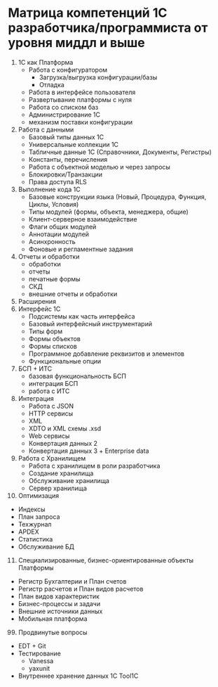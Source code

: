 # Матрица компетенций 1С разработчика/программиста от уровня миддл и выше

1. 1С как Платформа
   - Работа с конфигуратором
      * Загрузка/выгрузка конфигурации/базы
      * Отладка  
   - Работа в интерфейсе пользователя
   - Развертывание платформы с нуля
   - Работа со списком баз
   - Администрирование 1С
   - механизм поставки конфигурации
2. Работа с данными
   - Базовый типы данных 1С
   - Универсальные коллекции 1С
   - Табличные данные 1С (Справочники, Документы, Регистры)
   - Константы, перечисления
   - Работа с объектной моделью и через запросы
   - Блокировки/Транзакции
   - Права доступа RLS
3. Выполнение кода 1С
   - Базовые конструкции языка (Новый, Процедура, Функция, Циклы, Условия)
   - Типы модулей (формы, объекта, менеджера, общие)
   - Клиент-серверное взаимодействие
   - Флаги общих модулей
   - Аннотации модулей
   - Асинхронность
   - Фоновые и регламентные задания
4. Отчеты и обработки
   - обработки
   - отчеты
   - печатные формы
   - СКД
   - внешние отчеты и обработки
5. Расширения
6. Интерфейс 1С
   - Подсистемы как часть интерфейса
   - Базовый интерфейсный инструментарий
   - Типы форм
   - Формы объектов
   - Формы списков
   - Программное добавление реквизитов и элементов
   - Функциональные опции
7. БСП + ИТС
   - базовая функциональность БСП
   - интеграция БСП
   - работа с ИТС
8. Интеграция
   - Работа с JSON
   - HTTP сервисы
   - XML
   - XDTO и XML схемы .xsd
   - Web сервисы
   - Конвертация данных 2
   - Конвертация данных 3 + Enterprise data
9. Работа с Хранилищем
   - Работа с хранилищем в роли разработчика
   - Создание хранилища
   - Обслуживание хранилища
   - Сервер хранилища
11. Оптимизация
   - Индексы
   - План запроса
   - Техжурнал
   - APDEX
   - Статистика
   - Обслуживание БД
11. Специализированные, бизнес-ориентированные объекты Платформы
   - Регистр Бухгалтерии и План счетов
   - Регистр расчетов и План видов расчетов
   - План видов характеристик
   - Бизнес-процессы и задачи
   - Внешние источники данных
   - Мобильная платформа
99. Продвинутые вопросы
   - EDT + Git
   - Тестирование
      * Vanessa
      * yaxunit
   - Внутреннее хранение данных 1С Tool1C
